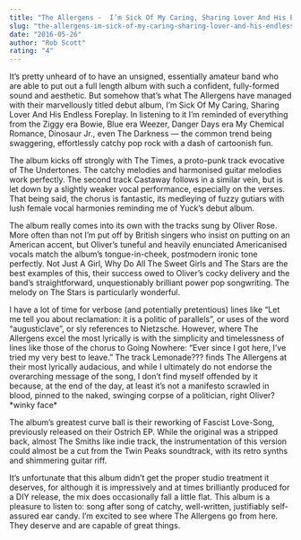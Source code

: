 ```yaml
---
title: "The Allergens -  I’m Sick Of My Caring, Sharing Lover And His Endless Foreplay."
slug: "the-allergens-im-sick-of-my-caring-sharing-lover-and-his-endless-foreplay"
date: "2016-05-26"
author: "Rob Scott"
rating: "4"
---
```


It’s pretty unheard of to have an unsigned, essentially amateur band who are able to put out a full length album with such a confident, fully-formed sound and aesthetic. But somehow that’s what The Allergens have managed with their marvellously titled debut album, I’m Sick Of My Caring, Sharing Lover And His Endless Foreplay. In listening to it I’m reminded of everything from the Ziggy era Bowie, Blue era Weezer, Danger Days era My Chemical Romance, Dinosaur Jr., even The Darkness — the common trend being swaggering, effortlessly catchy pop rock with a dash of cartoonish fun.

The album kicks off strongly with The Times, a proto-punk track evocative of The Undertones. The catchy melodies and harmonised guitar melodies work perfectly. The second track Castaway follows in a similar vein, but is let down by a slightly weaker vocal performance, especially on the verses. That being said, the chorus is fantastic, its medleying of fuzzy gutiars with lush female vocal harmonies reminding me of Yuck’s debut album.

The album really comes into its own with the tracks sung by Oliver Rose. More often than not I’m put off by British singers who insist on putting on an American accent, but Oliver’s tuneful and heavily enunciated Americanised vocals match the album’s tongue-in-cheek, postmodern ironic tone perfectly. Not Just A Girl, Why Do All The Sweet Girls and The Stars are the best examples of this, their success owed to Oliver’s cocky delivery and the band’s straightforward, unquestionably brilliant power pop songwriting. The melody on The Stars is particularly wonderful.

I have a lot of time for verbose (and potentially pretentious) lines like “Let me tell you about reclamation: it is a politic of parallels”, or uses of the word “augusticlave”, or sly references to Nietzsche. However, where The Allergens excel the most lyrically is with the simplicity and timelessness of lines like those of the chorus to Going Nowhere: “Ever since I got here, I’ve tried my very best to leave.” The track Lemonade??? finds The Allergens at their most lyrically audacious, and while I ultimately do not endorse the overarching message of the song, I don’t find myself offended by it because, at the end of the day, at least it’s not a manifesto scrawled in blood, pinned to the naked, swinging corpse of a politician, right Oliver? \*winky face\*

The album’s greatest curve ball is their reworking of Fascist Love-Song, previously released on their Ostrich EP. While the original was a stripped back, almost The Smiths like indie track, the instrumentation of this version could almost be a cut from the Twin Peaks soundtrack, with its retro synths and shimmering guitar riff.

It’s unfortunate that this album didn’t get the proper studio treatment it deserves, for although it is impressively and at times brilliantly produced for a DIY release, the mix does occasionally fall a little flat. This album is a pleasure to listen to: song after song of catchy, well-written, justifiably self-assured ear candy. I’m excited to see where The Allergens go from here. They deserve and are capable of great things.
